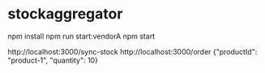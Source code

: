 # stockaggregator
npm install
npm run start:vendorA
npm start

http://localhost:3000/sync-stock
http://localhost:3000/order 
{"productId": "product-1", "quantity": 10}